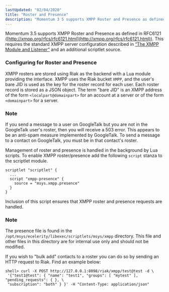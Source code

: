 ```yaml
---
lastUpdated: "02/04/2020"
title: "Roster and Presence"
description: "Momentum 3 5 supports XMPP Roster and Presence as defined in RFC 6121 http xmpp org rfcs rfc 6121 html This requires the standard XMPP server configuration described in Section 10 1 The XMPP Module and Listener and an additional scriptlet source XMPP rosters are stored using Riak as the..."
---
```


Momentum 3.5 supports XMPP Roster and Presence as defined in RFC6121 ([http://xmpp.org/rfcs/rfc6121.html](http://xmpp.org/rfcs/rfc6121.html)). This requires the standard XMPP server configuration described in [“The XMPP Module and Listener”](/momentum/mobile/mobile-reference/mobility-xmpp-modules#modules.xmpp) and an additional scriptlet source.

### <a name="idp2856624"></a> Configuring for Roster and Presence

XMPP rosters are stored using Riak as the backend with a Lua module providing the interface. XMPP uses the Riak bucket `XMPP`, and the user's bare JID is used as the key for the roster record for each user. Each roster record is stored as a JSON object. The term "bare JID" is an XMPP address of the form `<localpart@domainpart>` for an account at a server or of the form `<domainpart>` for a server.

### Note

If you send a message to a user on GoogleTalk but you are not in the GoogleTalk user's roster, then you will receive a 503 error. This appears to be an anti-spam measure implemented by GoogleTalk. To send a message to a contact on GoogleTalk, you must be in that contact's roster.

Management of roster and presence is handled in the background by Lua scripts. To enable XMPP roster/presence add the following `script` stanza to the scriptlet module.

```
scriptlet "scriptlet" {
  ...
  script "xmpp-presence" {
    source = "msys.xmpp.presence"
  }
}
```

Inclusion of this script ensures that XMPP roster and presence requests are handled.

### Note

The presence file is found in the `/opt/msys/ecelerity/libexec/scriptlets/msys/xmpp` directory. This file and other files in this directory are for internal use only and should not be modified.

If you wish to "bulk add" contacts to a roster you can do so by sending an HTTP request to Riak. Find an example below:

```
shell> curl -X POST http://127.0.0.1:8098/riak/xmpp/test@test -d \
 '{"test1@test": { "name": "test1", "groups": [ "mytest" ], "pending_requests": { }, \
 "subscription": "both" } }' -H "Content-Type: application/json"
```